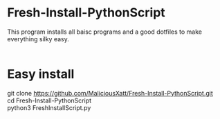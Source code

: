 # Fresh-Install-PythonScript
This program installs all baisc programs and a good dotfiles to make everything silky easy. <br />
<br />
# Easy install
git clone https://github.com/MaliciousXatt/Fresh-Install-PythonScript.git <br />
cd Fresh-Install-PythonScript <br />
python3 FreshInstallScript.py
